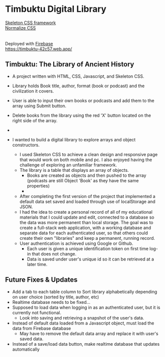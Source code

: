 # Timbuktu Digital Library
<a href = "http://getskeleton.com">Skeleton CSS framework</a>
<br>
<a href = "https://github.com/necolas/normalize.css/">Normalize CSS</a>
<br>
<br>
<br>
Deployed with <a href = "https://firebase.google.com/">Firebase</a> <br>
https://timbuktu-42c57.web.app/


## Timbuktu: The Library of Ancient History
  - A project written with HTML, CSS, Javascript, and Skeleton CSS.
  - Library holds Book title, author, format (book or podcast) and the civilization it covers.
  - User is able to input their own books or podcasts and add them to the array using Submit button.
  - Delete books from the library using the red 'X' button located on the right side of the array.
  - 

  - I wanted to build a digital library to explore arrays and object constructors. 
    - I used Skeleton CSS to achieve a clean design and responsive page that would work on both mobile and pc. I also enjoyed having the challenge of exploring an unfamiliar framework.
    - The library is a table that displays an array of objects.
        - Books are created as objects and then pushed to the array (podcasts are still Object 'Book' as they have the same properties)
        - 
    - After completing the first version of the project that implemented a default data set saved and loaded through use of localStorage and JSON.
    - I had the idea to create a personal record of all of my educational materials that I could update and edit, connected to a database so the data was more permanent than local storage. The goal was to create a full-stack web application, with a working database and separate data for each authenticated user, so that others could create their own "libraries" and keep a permanent, running record.
    - User authentication is achieved using Google or Github.
        - Each user is given a unique identification token on first time log-in that does not change.
        - Data is saved under user's unique id so it can be retrieved at a later time.

## Future Fixes & Updates
  - Add a tab to each table column to Sort library alphabetically depending on user choice (sorted by title, author, etc)
  - Realtime database needs to be fixed...
  - Supposed to load data when logging in as an authenticated user, but it is currently not functional.
    - Look into saving and retrieving a snapshot of the user's data.
  - Instead of default data loaded from a Javascript object, must load the data from Firebase database
    - May have to remove the default data array and replace it with user's saved data.
  - Instead of a save/load data button, make realtime database that updates automatically